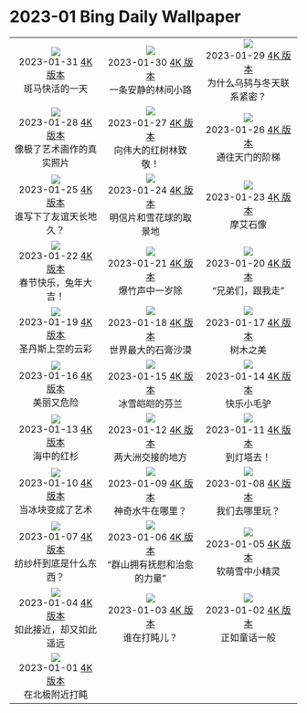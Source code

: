 # 2023-01 Bing Daily Wallpaper

|      |      |      |
|:----:|:----:|:----:|
| ![](https://cn.bing.com/th?id=OHR.ZebraTrio_ZH-CN5902552401_1920x1080.jpg&rf=LaDigue_UHD.jpg&pid=hp&w=480&h=270&rs=1&c=4)<br> 2023-01-31 [4K 版本](https://cn.bing.com/th?id=OHR.ZebraTrio_ZH-CN5902552401_1920x1080.jpg&rf=LaDigue_UHD.jpg&pid=hp&w=3840&h=2160&rs=1&c=4) <br> 斑马快活的一天| ![](https://cn.bing.com/th?id=OHR.NagarholeNationalPark_ZH-CN2550578922_1920x1080.jpg&rf=LaDigue_UHD.jpg&pid=hp&w=480&h=270&rs=1&c=4)<br> 2023-01-30 [4K 版本](https://cn.bing.com/th?id=OHR.NagarholeNationalPark_ZH-CN2550578922_1920x1080.jpg&rf=LaDigue_UHD.jpg&pid=hp&w=3840&h=2160&rs=1&c=4) <br> 一条安静的林间小路| ![](https://cn.bing.com/th?id=OHR.BlackbirdDay_ZH-CN2291101162_1920x1080.jpg&rf=LaDigue_UHD.jpg&pid=hp&w=480&h=270&rs=1&c=4)<br> 2023-01-29 [4K 版本](https://cn.bing.com/th?id=OHR.BlackbirdDay_ZH-CN2291101162_1920x1080.jpg&rf=LaDigue_UHD.jpg&pid=hp&w=3840&h=2160&rs=1&c=4) <br> 为什么乌鸫与冬天联系紧密？ |
| ![](https://cn.bing.com/th?id=OHR.BlueBahamas_ZH-CN2083290847_1920x1080.jpg&rf=LaDigue_UHD.jpg&pid=hp&w=480&h=270&rs=1&c=4)<br> 2023-01-28 [4K 版本](https://cn.bing.com/th?id=OHR.BlueBahamas_ZH-CN2083290847_1920x1080.jpg&rf=LaDigue_UHD.jpg&pid=hp&w=3840&h=2160&rs=1&c=4) <br> 像极了艺术画作的真实照片| ![](https://cn.bing.com/th?id=OHR.RedMangrove_ZH-CN4083989028_1920x1080.jpg&rf=LaDigue_UHD.jpg&pid=hp&w=480&h=270&rs=1&c=4)<br> 2023-01-27 [4K 版本](https://cn.bing.com/th?id=OHR.RedMangrove_ZH-CN4083989028_1920x1080.jpg&rf=LaDigue_UHD.jpg&pid=hp&w=3840&h=2160&rs=1&c=4) <br> 向伟大的红树林致敬！| ![](https://cn.bing.com/th?id=OHR.HighArchChina_ZH-CN8170154553_1920x1080.jpg&rf=LaDigue_UHD.jpg&pid=hp&w=480&h=270&rs=1&c=4)<br> 2023-01-26 [4K 版本](https://cn.bing.com/th?id=OHR.HighArchChina_ZH-CN8170154553_1920x1080.jpg&rf=LaDigue_UHD.jpg&pid=hp&w=3840&h=2160&rs=1&c=4) <br> 通往天门的阶梯 |
| ![](https://cn.bing.com/th?id=OHR.BirksofAberfeldy_ZH-CN7810226692_1920x1080.jpg&rf=LaDigue_UHD.jpg&pid=hp&w=480&h=270&rs=1&c=4)<br> 2023-01-25 [4K 版本](https://cn.bing.com/th?id=OHR.BirksofAberfeldy_ZH-CN7810226692_1920x1080.jpg&rf=LaDigue_UHD.jpg&pid=hp&w=3840&h=2160&rs=1&c=4) <br> 谁写下了友谊天长地久？| ![](https://cn.bing.com/th?id=OHR.ColleSantaLucia_ZH-CN7638164714_1920x1080.jpg&rf=LaDigue_UHD.jpg&pid=hp&w=480&h=270&rs=1&c=4)<br> 2023-01-24 [4K 版本](https://cn.bing.com/th?id=OHR.ColleSantaLucia_ZH-CN7638164714_1920x1080.jpg&rf=LaDigue_UHD.jpg&pid=hp&w=3840&h=2160&rs=1&c=4) <br> 明信片和雪花球的取景地| ![](https://cn.bing.com/th?id=OHR.SunriseMoai_ZH-CN7413178404_1920x1080.jpg&rf=LaDigue_UHD.jpg&pid=hp&w=480&h=270&rs=1&c=4)<br> 2023-01-23 [4K 版本](https://cn.bing.com/th?id=OHR.SunriseMoai_ZH-CN7413178404_1920x1080.jpg&rf=LaDigue_UHD.jpg&pid=hp&w=3840&h=2160&rs=1&c=4) <br> 摩艾石像 |
| ![](https://cn.bing.com/th?id=OHR.ChineseSpringFestival2023_ZH-CN7281854882_1920x1080.jpg&rf=LaDigue_UHD.jpg&pid=hp&w=480&h=270&rs=1&c=4)<br> 2023-01-22 [4K 版本](https://cn.bing.com/th?id=OHR.ChineseSpringFestival2023_ZH-CN7281854882_1920x1080.jpg&rf=LaDigue_UHD.jpg&pid=hp&w=3840&h=2160&rs=1&c=4) <br> 春节快乐，兔年大吉！| ![](https://cn.bing.com/th?id=OHR.ChineseNewYearEve2023_ZH-CN7188893388_1920x1080.jpg&rf=LaDigue_UHD.jpg&pid=hp&w=480&h=270&rs=1&c=4)<br> 2023-01-21 [4K 版本](https://cn.bing.com/th?id=OHR.ChineseNewYearEve2023_ZH-CN7188893388_1920x1080.jpg&rf=LaDigue_UHD.jpg&pid=hp&w=3840&h=2160&rs=1&c=4) <br> 爆竹声中一岁除| ![](https://cn.bing.com/th?id=OHR.FalklandKings_ZH-CN6891102487_1920x1080.jpg&rf=LaDigue_UHD.jpg&pid=hp&w=480&h=270&rs=1&c=4)<br> 2023-01-20 [4K 版本](https://cn.bing.com/th?id=OHR.FalklandKings_ZH-CN6891102487_1920x1080.jpg&rf=LaDigue_UHD.jpg&pid=hp&w=3840&h=2160&rs=1&c=4) <br> “兄弟们，跟我走” |
| ![](https://cn.bing.com/th?id=OHR.SFFParkCity_ZH-CN6707019061_1920x1080.jpg&rf=LaDigue_UHD.jpg&pid=hp&w=480&h=270&rs=1&c=4)<br> 2023-01-19 [4K 版本](https://cn.bing.com/th?id=OHR.SFFParkCity_ZH-CN6707019061_1920x1080.jpg&rf=LaDigue_UHD.jpg&pid=hp&w=3840&h=2160&rs=1&c=4) <br> 圣丹斯上空的云彩| ![](https://cn.bing.com/th?id=OHR.WhiteSands_ZH-CN6500188005_1920x1080.jpg&rf=LaDigue_UHD.jpg&pid=hp&w=480&h=270&rs=1&c=4)<br> 2023-01-18 [4K 版本](https://cn.bing.com/th?id=OHR.WhiteSands_ZH-CN6500188005_1920x1080.jpg&rf=LaDigue_UHD.jpg&pid=hp&w=3840&h=2160&rs=1&c=4) <br> 世界最大的石膏沙漠| ![](https://cn.bing.com/th?id=OHR.SessileOaks_ZH-CN6385464274_1920x1080.jpg&rf=LaDigue_UHD.jpg&pid=hp&w=480&h=270&rs=1&c=4)<br> 2023-01-17 [4K 版本](https://cn.bing.com/th?id=OHR.SessileOaks_ZH-CN6385464274_1920x1080.jpg&rf=LaDigue_UHD.jpg&pid=hp&w=3840&h=2160&rs=1&c=4) <br> 树木之美 |
| ![](https://cn.bing.com/th?id=OHR.FrozenBubblesAlberta_ZH-CN6154214678_1920x1080.jpg&rf=LaDigue_UHD.jpg&pid=hp&w=480&h=270&rs=1&c=4)<br> 2023-01-16 [4K 版本](https://cn.bing.com/th?id=OHR.FrozenBubblesAlberta_ZH-CN6154214678_1920x1080.jpg&rf=LaDigue_UHD.jpg&pid=hp&w=3840&h=2160&rs=1&c=4) <br> 美丽又危险| ![](https://cn.bing.com/th?id=OHR.Turku_ZH-CN6008877545_1920x1080.jpg&rf=LaDigue_UHD.jpg&pid=hp&w=480&h=270&rs=1&c=4)<br> 2023-01-15 [4K 版本](https://cn.bing.com/th?id=OHR.Turku_ZH-CN6008877545_1920x1080.jpg&rf=LaDigue_UHD.jpg&pid=hp&w=3840&h=2160&rs=1&c=4) <br> 冰雪皑皑的芬兰| ![](https://cn.bing.com/th?id=OHR.DonkeyFeast_ZH-CN5880627132_1920x1080.jpg&rf=LaDigue_UHD.jpg&pid=hp&w=480&h=270&rs=1&c=4)<br> 2023-01-14 [4K 版本](https://cn.bing.com/th?id=OHR.DonkeyFeast_ZH-CN5880627132_1920x1080.jpg&rf=LaDigue_UHD.jpg&pid=hp&w=3840&h=2160&rs=1&c=4) <br> 快乐小毛驴 |
| ![](https://cn.bing.com/th?id=OHR.Pneumatocysts_ZH-CN5721988566_1920x1080.jpg&rf=LaDigue_UHD.jpg&pid=hp&w=480&h=270&rs=1&c=4)<br> 2023-01-13 [4K 版本](https://cn.bing.com/th?id=OHR.Pneumatocysts_ZH-CN5721988566_1920x1080.jpg&rf=LaDigue_UHD.jpg&pid=hp&w=3840&h=2160&rs=1&c=4) <br> 海中的红杉| ![](https://cn.bing.com/th?id=OHR.RumeliHisari_ZH-CN0185820275_1920x1080.jpg&rf=LaDigue_UHD.jpg&pid=hp&w=480&h=270&rs=1&c=4)<br> 2023-01-12 [4K 版本](https://cn.bing.com/th?id=OHR.RumeliHisari_ZH-CN0185820275_1920x1080.jpg&rf=LaDigue_UHD.jpg&pid=hp&w=3840&h=2160&rs=1&c=4) <br> 两大洲交接的地方| ![](https://cn.bing.com/th?id=OHR.GodrevyRocks_ZH-CN0051118926_1920x1080.jpg&rf=LaDigue_UHD.jpg&pid=hp&w=480&h=270&rs=1&c=4)<br> 2023-01-11 [4K 版本](https://cn.bing.com/th?id=OHR.GodrevyRocks_ZH-CN0051118926_1920x1080.jpg&rf=LaDigue_UHD.jpg&pid=hp&w=3840&h=2160&rs=1&c=4) <br> 到灯塔去！ |
| ![](https://cn.bing.com/th?id=OHR.HummockIce_ZH-CN9917832145_1920x1080.jpg&rf=LaDigue_UHD.jpg&pid=hp&w=480&h=270&rs=1&c=4)<br> 2023-01-10 [4K 版本](https://cn.bing.com/th?id=OHR.HummockIce_ZH-CN9917832145_1920x1080.jpg&rf=LaDigue_UHD.jpg&pid=hp&w=3840&h=2160&rs=1&c=4) <br> 当冰块变成了艺术| ![](https://cn.bing.com/th?id=OHR.BisonWindCave_ZH-CN9778045938_1920x1080.jpg&rf=LaDigue_UHD.jpg&pid=hp&w=480&h=270&rs=1&c=4)<br> 2023-01-09 [4K 版本](https://cn.bing.com/th?id=OHR.BisonWindCave_ZH-CN9778045938_1920x1080.jpg&rf=LaDigue_UHD.jpg&pid=hp&w=3840&h=2160&rs=1&c=4) <br> 神奇水牛在哪里？| ![](https://cn.bing.com/th?id=OHR.Breckenridge_ZH-CN9598860382_1920x1080.jpg&rf=LaDigue_UHD.jpg&pid=hp&w=480&h=270&rs=1&c=4)<br> 2023-01-08 [4K 版本](https://cn.bing.com/th?id=OHR.Breckenridge_ZH-CN9598860382_1920x1080.jpg&rf=LaDigue_UHD.jpg&pid=hp&w=3840&h=2160&rs=1&c=4) <br> 我们去哪里玩？ |
| ![](https://cn.bing.com/th?id=OHR.Mohair_ZH-CN9435762268_1920x1080.jpg&rf=LaDigue_UHD.jpg&pid=hp&w=480&h=270&rs=1&c=4)<br> 2023-01-07 [4K 版本](https://cn.bing.com/th?id=OHR.Mohair_ZH-CN9435762268_1920x1080.jpg&rf=LaDigue_UHD.jpg&pid=hp&w=3840&h=2160&rs=1&c=4) <br> 纺纱杆到底是什么东西？| ![](https://cn.bing.com/th?id=OHR.BlackFell_ZH-CN9224189688_1920x1080.jpg&rf=LaDigue_UHD.jpg&pid=hp&w=480&h=270&rs=1&c=4)<br> 2023-01-06 [4K 版本](https://cn.bing.com/th?id=OHR.BlackFell_ZH-CN9224189688_1920x1080.jpg&rf=LaDigue_UHD.jpg&pid=hp&w=3840&h=2160&rs=1&c=4) <br> “群山拥有抚慰和治愈的力量”| ![](https://cn.bing.com/th?id=OHR.HermelinSchnee_ZH-CN8839783506_1920x1080.jpg&rf=LaDigue_UHD.jpg&pid=hp&w=480&h=270&rs=1&c=4)<br> 2023-01-05 [4K 版本](https://cn.bing.com/th?id=OHR.HermelinSchnee_ZH-CN8839783506_1920x1080.jpg&rf=LaDigue_UHD.jpg&pid=hp&w=3840&h=2160&rs=1&c=4) <br> 软萌雪中小精灵 |
| ![](https://cn.bing.com/th?id=OHR.Perihelion_ZH-CN8681537155_1920x1080.jpg&rf=LaDigue_UHD.jpg&pid=hp&w=480&h=270&rs=1&c=4)<br> 2023-01-04 [4K 版本](https://cn.bing.com/th?id=OHR.Perihelion_ZH-CN8681537155_1920x1080.jpg&rf=LaDigue_UHD.jpg&pid=hp&w=3840&h=2160&rs=1&c=4) <br> 如此接近，却又如此遥远| ![](https://cn.bing.com/th?id=OHR.SandhillSleeping_ZH-CN8483997851_1920x1080.jpg&rf=LaDigue_UHD.jpg&pid=hp&w=480&h=270&rs=1&c=4)<br> 2023-01-03 [4K 版本](https://cn.bing.com/th?id=OHR.SandhillSleeping_ZH-CN8483997851_1920x1080.jpg&rf=LaDigue_UHD.jpg&pid=hp&w=3840&h=2160&rs=1&c=4) <br> 谁在打盹儿？| ![](https://cn.bing.com/th?id=OHR.HohenzollernBurg_ZH-CN8109082566_1920x1080.jpg&rf=LaDigue_UHD.jpg&pid=hp&w=480&h=270&rs=1&c=4)<br> 2023-01-02 [4K 版本](https://cn.bing.com/th?id=OHR.HohenzollernBurg_ZH-CN8109082566_1920x1080.jpg&rf=LaDigue_UHD.jpg&pid=hp&w=3840&h=2160&rs=1&c=4) <br> 正如童话一般 |
| ![](https://cn.bing.com/th?id=OHR.NorwayNYD_ZH-CN7856439066_1920x1080.jpg&rf=LaDigue_UHD.jpg&pid=hp&w=480&h=270&rs=1&c=4)<br> 2023-01-01 [4K 版本](https://cn.bing.com/th?id=OHR.NorwayNYD_ZH-CN7856439066_1920x1080.jpg&rf=LaDigue_UHD.jpg&pid=hp&w=3840&h=2160&rs=1&c=4) <br> 在北极附近打盹